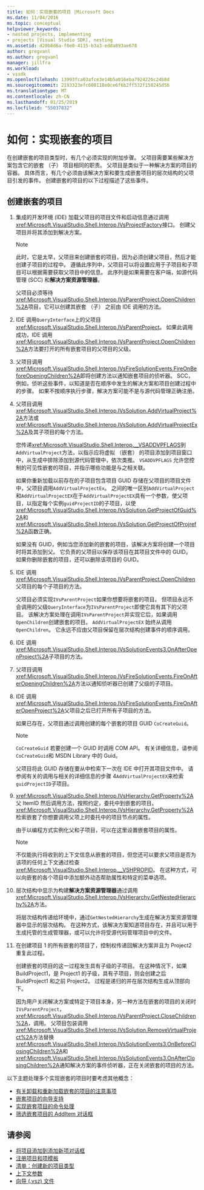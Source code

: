 ```yaml
---
title: 如何：实现嵌套的项目 |Microsoft Docs
ms.date: 11/04/2016
ms.topic: conceptual
helpviewer_keywords:
- nested projects, implementing
- projects [Visual Studio SDK], nesting
ms.assetid: d20b8d6a-f0e0-4115-b3a3-edda893ae678
author: gregvanl
ms.author: gregvanl
manager: jillfra
ms.workload:
- vssdk
ms.openlocfilehash: 13993fca03afce3e14b5a016eba7924226c24b8d
ms.sourcegitcommit: 2193323efc608118e0ce6f6b2ff532f158245d56
ms.translationtype: MT
ms.contentlocale: zh-CN
ms.lasthandoff: 01/25/2019
ms.locfileid: "55037832"
---
```

# <a name="how-to-implement-nested-projects"></a>如何：实现嵌套的项目

在创建嵌套的项目类型时，有几个必须实现的附加步骤。 父项目需要某些解决方案包含它的嵌套 （子） 项目相同的职责。 父项目是类似于一种解决方案的项目的容器。 具体而言，有几个必须由该解决方案和要生成嵌套项目的层次结构的父项目引发的事件。 创建嵌套的项目的以下过程描述了这些事件。

## <a name="create-nested-projects"></a>创建嵌套的项目

1.  集成的开发环境 (IDE) 加载父项目的项目文件和启动信息通过调用<xref:Microsoft.VisualStudio.Shell.Interop.IVsProjectFactory>接口。 创建父项目并将其添加到解决方案。

    > [!NOTE]
    > 此时，它是太早，父项目来创建嵌套的项目，因为必须创建父项目，然后才能创建子项目的过程中。 遵循此序列中，父项目可以将设置应用于子项目和子项目可以根据需要获取父项目中的信息。 此序列是如果需要在客户端，如源代码管理 (SCC) 和**解决方案资源管理器**。

     父项目必须等待<xref:Microsoft.VisualStudio.Shell.Interop.IVsParentProject.OpenChildren%2A>项目，它可以创建其嵌套 （子） 之前由 IDE 调用的方法。

2.  IDE 调用`QueryInterface`上的父项目<xref:Microsoft.VisualStudio.Shell.Interop.IVsParentProject>。 如果此调用成功，IDE 调用<xref:Microsoft.VisualStudio.Shell.Interop.IVsParentProject.OpenChildren%2A>方法要打开的所有嵌套项目的父项目的父级。

3.  父项目调用<xref:Microsoft.VisualStudio.Shell.Interop.IVsFireSolutionEvents.FireOnBeforeOpeningChildren%2A>即将创建方法以通知嵌套项目的侦听器。 SCC，例如，侦听这些事件，以知道是否在顺序中发生的解决方案和项目创建过程中的步骤。 如果不按顺序执行步骤，解决方案可能不是与源代码管理正确注册。

4.  父项目调用<xref:Microsoft.VisualStudio.Shell.Interop.IVsSolution.AddVirtualProject%2A>方法或<xref:Microsoft.VisualStudio.Shell.Interop.IVsSolution.AddVirtualProjectEx%2A>及其子项目的每个方法。

     您传递<xref:Microsoft.VisualStudio.Shell.Interop.__VSADDVPFLAGS>到`AddVirtualProject`方法，以指示应将虚拟 （嵌套） 的项目添加到项目窗口中，从生成中排除添加到源代码管理中，依次类推。 `VSADDVPFLAGS` 允许您控制的可见性嵌套的项目，并指示哪些功能是与之相关联。

     如果你重新加载以前存在的子项目包含项目 GUID 存储在父项目的项目文件中，父项目调用`AddVirtualProjectEx`。 之间的唯一区别`AddVirtualProject`和`AddVirtualProjectEX`在于`AddVirtualProjectEX`具有一个参数，使父项目，以指定每个实例`guidProjectID`的子项目，以使<xref:Microsoft.VisualStudio.Shell.Interop.IVsSolution.GetProjectOfGuid%2A>和<xref:Microsoft.VisualStudio.Shell.Interop.IVsSolution.GetProjectOfProjref%2A>函数正确。

     如果没有 GUID，例如当您添加新的嵌套的项目，该解决方案将创建一个项目时将其添加到父。 它负责的父项目以保存该项目在其项目文件中的 GUID。 如果你删除嵌套的项目，还可以删除该项目的 GUID。

5.  IDE 调用<xref:Microsoft.VisualStudio.Shell.Interop.IVsParentProject.OpenChildren>父项目的每个子项目的方法。

     父项目必须实现`IVsParentProject`如果你想要将嵌套的项目。 但项目永远不会调用的父级`QueryInterface`为`IVsParentProject`即使它具有其下的父项目。 该解决方案处理在调用`IVsParentProject`并实现它后，如果调用`OpenChildren`创建嵌套的项目。 `AddVirtualProjectEX` 始终从调用`OpenChildren`。 它永远不应由父项目保留在层次结构创建事件的顺序调用。

6.  IDE 调用<xref:Microsoft.VisualStudio.Shell.Interop.IVsSolutionEvents3.OnAfterOpenProject%2A>子项目的方法。

7.  父项目调用<xref:Microsoft.VisualStudio.Shell.Interop.IVsFireSolutionEvents.FireOnAfterOpeningChildren%2A>方法以通知侦听器已创建了父级的子项目。

8.  IDE 调用<xref:Microsoft.VisualStudio.Shell.Interop.IVsFireSolutionEvents.FireOnAfterOpenProject%2A>父项目之后已打开所有子项目的方法。

     如果已存在，父项目通过调用创建的每个嵌套的项目 GUID `CoCreateGuid`。

    > [!NOTE]
    > `CoCreateGuid` 若要创建一个 GUID 时调用 COM API。 有关详细信息，请参阅`CoCreateGuid`和 MSDN Library 中的 Guid。

     父项目将此 GUID 存储在要从中检索下一次在 IDE 中打开其项目文件中。 请参阅有关的调用与相关的详细信息的步骤 4`AddVirtualProjectEX`来检索`guidProjectID`子项目。

9. <xref:Microsoft.VisualStudio.Shell.Interop.IVsHierarchy.GetProperty%2A>父 ItemID 然后调用方法，按照约定，委托中到嵌套的项目。 <xref:Microsoft.VisualStudio.Shell.Interop.IVsHierarchy.GetProperty%2A>检索嵌套了你想要调用父项上时委托中的项目节点的属性。

     由于以编程方式实例化父和子项目，可以在这里设置嵌套项目的属性。

    > [!NOTE]
    > 不仅能执行将收到的上下文信息从嵌套的项目，但您还可以要求父项目是否为该项的任何上下文通过检查<xref:Microsoft.VisualStudio.Shell.Interop.__VSHPROPID>。 在这种方式，可以向嵌套的各个项目中添加额外动态帮助属性和特定的菜单选项。

10. 层次结构中显示为构建**解决方案资源管理器**通过调用<xref:Microsoft.VisualStudio.Shell.Interop.IVsHierarchy.GetNestedHierarchy%2A>方法。

     将层次结构传递给环境中，通过`GetNestedHierarchy`生成在解决方案资源管理器中显示的层次结构。 在这种方式，该解决方案知道项目存在，并且可以用于生成托管的生成管理器，或可以允许将受源代码管理项目中的文件。

11. 在创建项目 1 的所有嵌套的项目了，控制权传递回解决方案并且为 Project2 重复此过程。

     创建嵌套的项目的这一过程发生具有子级的子项目。 在这种情况下，如果 BuildProject1，是 Project1 的子级，具有子项目，则会创建之后 BuildProject1 和之前 Project2。 过程是递归的并在层次结构生成从顶部向下。

     因为用户关闭解决方案或特定于项目本身，另一种方法在嵌套的项目的关闭时`IVsParentProject`， <xref:Microsoft.VisualStudio.Shell.Interop.IVsParentProject.CloseChildren%2A>，调用。 父项目包装调用<xref:Microsoft.VisualStudio.Shell.Interop.IVsSolution.RemoveVirtualProject%2A>方法替换<xref:Microsoft.VisualStudio.Shell.Interop.IVsSolutionEvents3.OnBeforeClosingChildren%2A>和<xref:Microsoft.VisualStudio.Shell.Interop.IVsSolutionEvents3.OnAfterClosingChildren%2A>通知解决方案的事件侦听器，正在关闭嵌套的项目的方法。

以下主题处理多个实现嵌套的项目时要考虑其他概念：

- [有关卸载和重新加载嵌套的项目的注意事项](../../extensibility/internals/considerations-for-unloading-and-reloading-nested-projects.md)
- [嵌套项目的向导支持](../../extensibility/internals/wizard-support-for-nested-projects.md)
- [实现嵌套项目的命令处理](../../extensibility/internals/implementing-command-handling-for-nested-projects.md)
- [筛选嵌套项目的 AddItem 对话框](../../extensibility/internals/filtering-the-additem-dialog-box-for-nested-projects.md)

## <a name="see-also"></a>请参阅

- [将项目添加到添加新项对话框](../../extensibility/internals/adding-items-to-the-add-new-item-dialog-boxes.md)
- [注册项目和项模板](../../extensibility/internals/registering-project-and-item-templates.md)
- [清单：创建新的项目类型](../../extensibility/internals/checklist-creating-new-project-types.md)
- [上下文参数](../../extensibility/internals/context-parameters.md)
- [向导 (.vsz) 文件](../../extensibility/internals/wizard-dot-vsz-file.md)